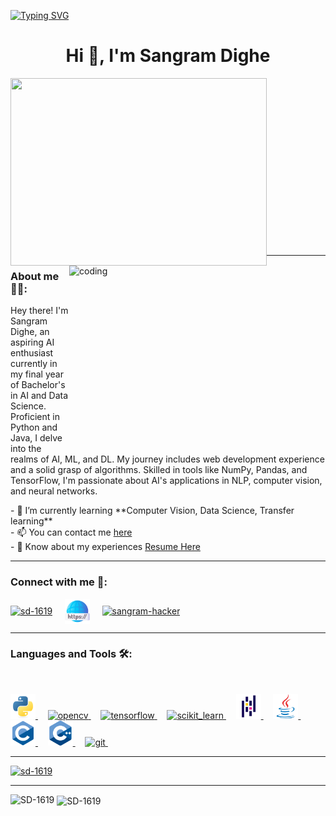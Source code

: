 
<a href="https://git.io/typing-svg"><img src="https://readme-typing-svg.demolab.com?font=Press+Start+2P&duration=4500&pause=1000&color=00a8e8&center=true&vCenter=true&width=900&height=100&lines=Hello+Everyone+👋+Welcome+to+my+profile+!!;My+Name+is+Sangram+Dighe..;I+am+a+AI+and+Data+Enthusiast🤓..;I+!hate+coding🙂" alt="Typing SVG" /></a>

<h1 align="center">Hi 👋, I'm Sangram Dighe</h1>

<img align='left' width='410' height='300' src="gif/neural.gif" width="900"/>
&nbsp;&nbsp;
<img align='right' width="410" height="300" alt='coding' src="https://media.tenor.com/uF7aJqxcM6QAAAAi/digital-skola-bertalenta-digital.gif">

<br><br><br><br><br><br><br><br><br><br><br><br><br><br>
<hr>
<h3 align="left">About me 👨‍💻:</h3>
<p align="left">
  Hey there! I'm Sangram Dighe, an aspiring AI enthusiast currently in my final year of Bachelor's in AI and Data Science. Proficient in Python and Java, I delve into the realms of AI, ML, and DL. My journey includes web development experience and a solid grasp of algorithms. Skilled in tools like NumPy, Pandas, and TensorFlow, I'm passionate about AI's applications in NLP, computer vision, and neural networks.
</p>
- 🔭 I’m currently learning **Computer Vision, Data Science, Transfer learning**<br>
- 📫 You can contact me <a href='https://sangram.aisaioit.in/#contact' target='_blank'>here</a><br>
- 📄 Know about my experiences <a href='https://sangram.aisaioit.in/img/Sangram_Dighe_Resume_cv.pdf' target='_blank'>Resume Here</a><br>



<hr>
<h3 align="left">Connect with me 🔗:</h3>
<p align="left">
<a href="https://linkedin.com/in/sd1619" target="_blank"><img align="center" src="https://raw.githubusercontent.com/rahuldkjain/github-profile-readme-generator/master/src/images/icons/Social/linked-in-alt.svg" alt="sd-1619" height="40" width="40" /></a>
  &nbsp;&nbsp;&nbsp;
<a href="https://sangram.aisaioit.in" target="_blank"><img align="center" src="gif/website.svg" alt="sangram-website" height="40" width="40" /></a>
  &nbsp;&nbsp;&nbsp;
<a href="https://www.hackerrank.com/sangramdighe1619" target="_blank"><img align="center" src="https://raw.githubusercontent.com/rahuldkjain/github-profile-readme-generator/master/src/images/icons/Social/hackerrank.svg" alt="sangram-hacker" height="40" width="40" /></a>
</p>
<hr>
<h3 align="left">Languages and Tools 🛠:</h3>
<br>
<p align="left">
<a href="https://www.python.org" target="_blank" rel="noreferrer"> 
  <img src="https://raw.githubusercontent.com/devicons/devicon/master/icons/python/python-original.svg" alt="python" width="40" height="40"/> 
</a>&nbsp;&nbsp;&nbsp;
<a href="https://opencv.org/" target="_blank" rel="noreferrer"> 
  <img src="https://www.vectorlogo.zone/logos/opencv/opencv-icon.svg" alt="opencv" width="40" height="40"/> 
</a>&nbsp;&nbsp;&nbsp;
<a href="https://www.tensorflow.org" target="_blank" rel="noreferrer"> 
  <img src="https://www.vectorlogo.zone/logos/tensorflow/tensorflow-icon.svg" alt="tensorflow" width="40" height="40"/> 
</a>&nbsp;&nbsp;&nbsp;
<a href="https://scikit-learn.org/" target="_blank" rel="noreferrer"> 
  <img src="https://upload.wikimedia.org/wikipedia/commons/0/05/Scikit_learn_logo_small.svg" alt="scikit_learn" width="40" height="40"/> 
</a>&nbsp;&nbsp;&nbsp;
<a href="https://pandas.pydata.org/" target="_blank" rel="noreferrer"> 
  <img src="https://raw.githubusercontent.com/devicons/devicon/2ae2a900d2f041da66e950e4d48052658d850630/icons/pandas/pandas-original.svg" alt="pandas" width="40" height="40"/> 
</a> &nbsp;&nbsp;&nbsp;
<a href="https://pandas.pydata.org/" target="_blank" rel="noreferrer"> 
  <img src="https://raw.githubusercontent.com/devicons/devicon/2ae2a900d2f041da66e950e4d48052658d850630/icons/java/java-original.svg" alt="pandas" width="40" height="40"/> 
</a> &nbsp;&nbsp;&nbsp;
<a href="https://www.cprogramming.com/" target="_blank" rel="noreferrer"> 
  <img src="https://raw.githubusercontent.com/devicons/devicon/master/icons/c/c-original.svg" alt="c" width="40" height="40"/> 
</a> &nbsp;&nbsp;&nbsp;
<a href="https://www.w3schools.com/cpp/" target="_blank" rel="noreferrer"> 
  <img src="https://raw.githubusercontent.com/devicons/devicon/master/icons/cplusplus/cplusplus-original.svg" alt="cplusplus" width="40" height="40"/> 
</a>&nbsp;&nbsp;&nbsp;
<a href="https://git-scm.com/" target="_blank" rel="noreferrer"> 
  <img src="https://www.vectorlogo.zone/logos/git-scm/git-scm-icon.svg" alt="git" width="40" height="40"/> 
</a> &nbsp;&nbsp;&nbsp;
</p>
<hr>
<p align="left"> 
  <a href="https://github.com/ryo-ma/github-profile-trophy"><img src="https://github-profile-trophy.vercel.app/?username=SD-1619&theme=nord" alt="sd-1619" /></a> 
</p>
<hr>
<p><img align="left" src="https://github-readme-stats.vercel.app/api/top-langs?username=SD-1619&show_icons=true&locale=en&theme=dark&private=true" alt="SD-1619" /></p>
<p>&nbsp;<img align="center" src="https://github-readme-stats.vercel.app/api?username=SD-1619&show_icons=true&locale=en&theme=dark"" alt="SD-1619" /></p>

